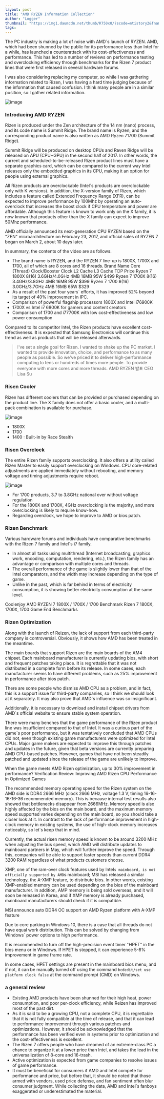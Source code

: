 ```yaml
---
layout: post
title: "AMD RYZEN Information Collection"
author: "Logger"
thumbnail: "https://img1.daumcdn.net/thumb/R750x0/?scode=mtistory2&fname=https%3A%2F%2Ft1.daumcdn.net%2Fcfile%2Ftistory%2F227EDB4658E3C29115"
tags: 
---
```



The PC industry is making a lot of noise with AMD`s launch of RYZEN. AMD, which had been shunned by the public for its performance less than Intel for a while, has launched a counterattack with its cost-effectiveness and performance. This has led to a number of reviews on performance testing and overclocking efficiency through benchmarks for the Rizen 7 product lines that were first released in several hardware forums.

I was also considering replacing my computer, so while I was gathering information related to Rizen, I was having a hard time judging because of the information that caused confusion. I think many people are in a similar position, so I gather related information.

![image](https://t1.daumcdn.net/cfile/tistory/227EDB4658E3C29115)

### Introducing AMD RYZEN

Rizen is produced under the Zen architecture of the 14 nm (nano) process, and its code name is Summit Ridge. The brand name is Ryzen, and the corresponding product name is also written as AMD Ryzen 71700 (Summit Ridge).

Summit Ridge will be produced on desktop CPUs and Raven Ridge will be released on APU (CPU+GPU) in the second half of 2017. In other words, the current and scheduled-to-be-released Rizen product lines must have a separate graphics card, which can be compared to the current way Intel releases only the embedded graphics in its CPU, making it an option for people using external graphics.

All Rizen products are overclockable (Intel`s products are overclockable only with K versions). In addition, the X-version family of Rizen, which includes a feature called Extended Frequency Range (XFR), can be expected to improve performance by 100Mhz by operating an auto-overclock that increases the boost clock if CPU temperature and power are affordable. Although this feature is known to work only on the X family, it is now known that products other than the X family can expect to improve 50Mhz performance.

AMD officially announced its next-generation CPU RYZEN based on the "ZEN" microarchitecture on February 23, 2017, and official sales of RYZEN 7 began on March 2, about 10 days later.

In summary, the contents of the video are as follows.

- The brand name is RYZEN, and the RYZEN 7 line-up is 1800X, 1700X and 1700, all of which are 8 cores and 16 threads.
Brand Name Core (Thread) Clock/Booster Clock L2 Cache L3 Cache TDP Price
Ryzen 7 1800X 8(16) 3.6GHz/4.0GHz 4MB 16MB 95W $499
Ryzen 7 1700X 8(16) 3.4GHz/3.8GHz 4MB 16MB 95W $399
Ryzen 7 1700 8(16) 3.0GHz/3.7GHz 4MB 16MB 65W $329
- As a result of the past four years` efforts, it has improved 52% beyond its target of 40% improvement in IPC.
- Comparison of powerful flagship processors 1800X and Intel i76900K
- 1700X vs Intel i7 6800K for gamers and content creators
- Comparison of 1700 and i77700K with low cost-effectiveness and low power consumption

Compared to its competitor Intel, the Rizen products have excellent cost-effectiveness. It is expected that Samsung Electronics will continue this trend as well as products that will be released afterwards.

> I've set a single goal for Rizen.
I wanted to shake up the PC market.
I wanted to provide innovation, choice, and performance to as many people as possible.
So we've priced it to deliver high-performance computing to tens or hundreds of times more people.
To provide everyone with more cores and more threads.
AMD RYZEN 발표 CEO Lisa Su

### Risen Cooler

Rizen has different coolers that can be provided or purchased depending on the product line. The X family does not offer a basic cooler, and a multi-pack combination is available for purchase.

![image](https://t1.daumcdn.net/cfile/tistory/263F4A4D58E7CB1E14)

- 1800X
- 1700
- 1400 : Built-in by Race Stealth

### Risen Overclock

The entire Rizen family supports overclocking. It also offers a utility called Rizen Master to easily support overclocking on Windows. CPU core-related adjustments are applied immediately without rebooting, and memory voltage and timing adjustments require reboot.

![image](https://t1.daumcdn.net/cfile/tistory/215A413858E7F3CD3A)

- For 1700 products, 3.7 to 3.8GHz national over without voltage regulation
- For the 1800X and 1700X, 4GHz overclocking is the majority, and more overclocking is likely to require know-how.
- Regarding overclock, we hope to improve to AMD or bios patch.

### Rizen Benchmark

Various hardware forums and individuals have comparative benchmarks with the Rizen 7 family and Intel`s i7 family.

- In almost all tasks using multithread (Internet broadcasting, graphics work, encoding, computation, rendering, etc.), the Rizen family has an advantage or comparison with multiple cores and threads.
- The overall performance of the game is slightly lower than that of the Intel comparators, and the width may increase depending on the type of game.
- Unlike in the past, which is far behind in terms of electricity consumption, it is showing better electricity consumption at the same level.

Coolenjoy AMD RYZEN 7 1800X / 1700X / 1700 Benchmark
Rizen 7 1800X, 1700X, 1700 Game End Benchmarks

### Rizen Optimization

Along with the launch of Reizen, the lack of support from each third-party company is controversial. Obviously, it shows how AMD has been treated in the meantime.

The main boards that support Rizen are the main boards of the AM4 chipset. Each mainboard manufacturer is currently updating bios, with short and frequent patches taking place. It is regrettable that it was not distributed in a complete form before its release. In some cases, each manufacturer seems to have different problems, such as 25% improvement in performance after bios patch.

There are some people who dismiss AMD CPU as a problem, and in fact, this is a support issue for third-party companies, so I think we should look at it separately. It may also prove that AMD`s influence was so insignificant.

Additionally, it is necessary to download and install chipset drivers from AMD`s official website to ensure stable system operation.

There were many benches that the game performance of the Rizen product line was insufficient compared to that of Intel. It was a curious part of the game`s poor performance, but it was tentatively concluded that AMD CPUs did not, even though existing game manufacturers were optimized for Intel CPUs. Major game makers are expected to improve this through patches and updates in the future, given that beta versions are currently preparing AMD CPU-based patches. However, games that have not been steadily patched and updated since the release of the game are unlikely to improve.

When the game meets AMD Rizen optimization, up to 30% improvement in performance?
Verification Review: Improving AMD Rizen CPU Performance in Optimized Games

The recommended memory operating speed for the Rizen system on the AMD side is DDR4 2666 MHz (clock 2666 MHz, voltage 1.3 V, timing 16-16-16-16-36 recommended memory). This is because internal test results also showed that bottlenecks disappear from 2666MHz. Memory speed is also highly affected by the bios on the main board, and the maximum memory speed supported varies depending on the main board, so you should take a closer look at it. In contrast to the lack of performance improvement in high-clock memory in existing systems, the use of high-clock memory increases noticeably, so let`s keep that in mind.

Currently, the actual risen memory speed is known to be around 3200 MHz when adjusting the bus speed, which AMD will distribute updates to mainboard partners in May, which will further improve the speed. Through this, companies will be able to support faster speeds than current DDR4 3200 RAM regardless of what products customers choose.

XMP, one of the ram-over clock features used by Intel`s mainboard, is not officially supported by AMD`s mainboard; MSI has released a similar technology, the A-XMP feature, to distribute bios. In other words, existing XMP-enabled memory can be used depending on the bios of the mainboard manufacturer. In addition, AMP memory is being sold overseas, and it will soon be released in Korea, and if XMP memory is already purchased, mainboard manufacturers should check if it is compatible.

MSI announce auto DDR4 OC support on AMD Ryzen platform with A-XMP feature

Due to core parking in Windows 10, there is a case that all threads do not have equal work distribution. This can be solved by changing from Windows` power options to high performance.

It is recommended to turn off the high-precision event timer "HPET" in the bios menu or in Windows. If HPET is stopped, it can experience 5-8% improvement in game frame rate.

In some cases, HPET settings are present in the mainboard bios menu, and if not, it can be manually turned off using the command `bcdedit/set use platform clock false` at the command prompt (CMD) on Windows.

### a general review

- Existing AMD products have been shunned for their high heat, power consumption, and poor per-clock efficiency, while Reizen has improved most of the past dirt.
- As it is said to be a growing CPU, not a complete CPU, it is regrettable that it is not fully compatible at the time of release, and that it can lead to performance improvement through various patches and optimizations. However, it should be acknowledged that the performance has been verified even in systems prior to optimization and the cost-effectiveness is excellent.
- The Rizen 7 offers people who have dreamed of an extreme-class PC a chance to organize it at a lower price than Intel, and takes the lead in the universalization of 8-core and 16-trash.
- Active optimization is expected from game companies to resolve issues of game performance.
- It must be beneficial for consumers if AMD and Intel compete for performance and price, but before that, it should be noted that those armed with vendors, used price defense, and fan sentiment often blur consumer judgment. While collecting the data, AMD and Intel`s fanboys exaggerated or underestimated the material.